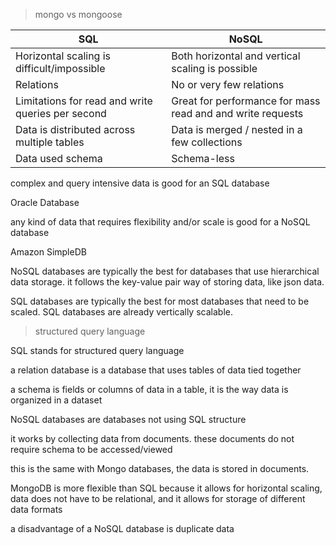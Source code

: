 > mongo vs mongoose

| SQL |	NoSQL |
|-|-|
| Horizontal scaling is difficult/impossible | Both horizontal and vertical scaling is possible |
| Relations | No or very few relations |
| Limitations for read and write queries per second | Great for performance for mass read and and write requests |
| Data is distributed across multiple tables | Data is merged / nested in a few collections |
| Data used schema | Schema-less |

complex and query intensive data is good for an SQL database

Oracle Database

any kind of data that requires flexibility and/or scale is good for a NoSQL database

Amazon SimpleDB

NoSQL databases are typically the best for databases that use hierarchical data storage. it follows the key-value pair way of storing data, like json data. 

SQL databases are typically the best for most databases that need to be scaled. SQL databases are already vertically scalable. 

> structured query language

SQL stands for structured query language

a relation database is a database that uses tables of data tied together

a schema is fields or columns of data in a table, it is the way data is organized in a dataset

NoSQL databases are databases not using SQL structure

it works by collecting data from documents. these documents do not require schema to be accessed/viewed

this is the same with Mongo databases, the data is stored in documents.

MongoDB is more flexible than SQL because it allows for horizontal scaling, data does not have to be relational, and it allows for storage of different data formats

a disadvantage of a NoSQL database is duplicate data


